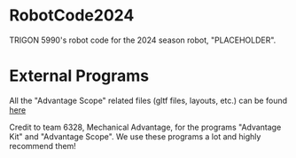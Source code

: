 # RobotCode2024
TRIGON 5990's robot code for the 2024 season robot, "PLACEHOLDER".
# External Programs
All the "Advantage Scope" related files (gltf files, layouts, etc.) can be found [here](https://drive.google.com/drive/folders/1foqRaMoZBl1psyxyucjHcrNE0dbU3k2b?usp=sharing)

Credit to team 6328, Mechanical Advantage, for the programs "Advantage Kit" and "Advantage Scope". We use these programs a lot and highly recommend them!
